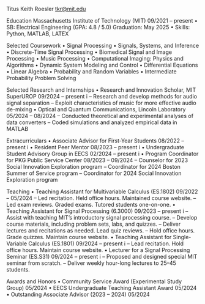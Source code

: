 Titus Keith Roesler
tkr@mit.edu

Education
Massachusetts Institute of Technology (MIT) 09/2021 – present
  • SB: Electrical Engineering (GPA: 4.8 / 5.0) Graduation: May 2025
  • Skills: Python, MATLAB, LATEX

Selected Coursework
  • Signal Processing
  • Signals, Systems, and Inference
  • Discrete-Time Signal Processing
  • Biomedical Signal and Image Processing
  • Music Processing
  • Computational Imaging: Physics and Algorithms
  • Dynamic System Modeling and Control
  • Differential Equations
  • Linear Algebra
  • Probability and Random Variables
  • Intermediate Probability Problem Solving

Selected Research and Internships
  • Research and Innovation Scholar, MIT SuperUROP 09/2024 – present i
    – Research and develop methods for audio signal separation
    – Exploit characteristics of music for more effective audio de-mixing
  • Optical and Quantum Communications, Lincoln Laboratory 05/2024 – 08/2024
    – Conducted theoretical and experimental analyses of data converters
    – Coded simulations and analyzed empirical data in MATLAB

Extracurriculars
  • Associate Advisor for First-Year Students 08/2022 – present i
  • Resident Peer Mentor 08/2023 – present i
  • Undergraduate Student Advisory Group in EECS 02/2024 – present i
  • Program Coordinator for PKG Public Service Center 08/2023 – 09/2024
    – Counselor for 2023 Social Innovation Exploration program
    – Coordinator for 2024 Boston Summer of Service program
    – Coordinator for 2024 Social Innovation Exploration program

Teaching
  • Teaching Assistant for Multivariable Calculus (ES.1802) 09/2022 – 05/2024
    – Led recitation. Held office hours. Maintained course website.
    – Led exam reviews. Graded exams. Tutored students one-on-one.
  • Teaching Assistant for Signal Processing (6.3000) 09/2023 – present i
    – Assist with teaching MIT’s introductory signal processing course.
    – Develop course materials, including problem sets, labs, and quizzes.
    – Deliver lectures and recitations as needed. Lead quiz reviews.
    – Hold office hours. Grade quizzes. Maintain course website.
  • Teaching Assistant for Single-Variable Calculus (ES.1801) 09/2024 – present i
    – Lead recitation. Hold office hours. Maintain course website.
  • Lecturer for a Signal Processing Seminar (ES.S31) 09/2024 – present i
    – Proposed and designed special MIT seminar from scratch.
    – Deliver weekly hour-long lectures to 25–45 students.

Awards and Honors
  • Community Service Award (Experimental Study Group) 05/2024
  • EECS Undergraduate Teaching Assistant Award 05/2024
  • Outstanding Associate Advisor (2023 – 2024) 05/2024
